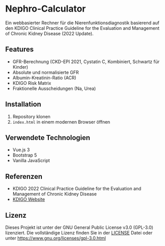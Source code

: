 # Nephro-Calculator

Ein webbasierter Rechner für die Nierenfunktionsdiagnostik basierend auf den KDIGO Clinical Practice Guideline for the Evaluation and Management of Chronic Kidney Disease (2022 Update).

## Features

- GFR-Berechnung (CKD-EPI 2021, Cystatin C, Kombiniert, Schwartz für Kinder)
- Absolute und normalisierte GFR
- Albumin-Kreatinin-Ratio (ACR)
- KDIGO Risk Matrix
- Fraktionelle Ausscheidungen (Na, Urea)

## Installation

1. Repository klonen
2. `index.html` in einem modernen Browser öffnen

## Verwendete Technologien

- Vue.js 3
- Bootstrap 5
- Vanilla JavaScript

## Referenzen

- KDIGO 2022 Clinical Practice Guideline for the Evaluation and Management of Chronic Kidney Disease
- [KDIGO Website](https://kdigo.org/guidelines/ckd-evaluation-and-management/)

## Lizenz

Dieses Projekt ist unter der GNU General Public License v3.0 (GPL-3.0) lizenziert.
Die vollständige Lizenz finden Sie in der [LICENSE](LICENSE) Datei oder unter https://www.gnu.org/licenses/gpl-3.0.html 